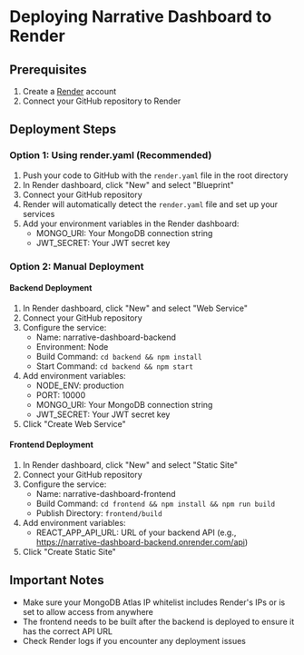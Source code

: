 # Deploying Narrative Dashboard to Render

## Prerequisites

1. Create a [Render](https://render.com) account
2. Connect your GitHub repository to Render

## Deployment Steps

### Option 1: Using render.yaml (Recommended)

1. Push your code to GitHub with the `render.yaml` file in the root directory
2. In Render dashboard, click "New" and select "Blueprint"
3. Connect your GitHub repository
4. Render will automatically detect the `render.yaml` file and set up your services
5. Add your environment variables in the Render dashboard:
   - MONGO_URI: Your MongoDB connection string
   - JWT_SECRET: Your JWT secret key

### Option 2: Manual Deployment

#### Backend Deployment

1. In Render dashboard, click "New" and select "Web Service"
2. Connect your GitHub repository
3. Configure the service:
   - Name: narrative-dashboard-backend
   - Environment: Node
   - Build Command: `cd backend && npm install`
   - Start Command: `cd backend && npm start`
4. Add environment variables:
   - NODE_ENV: production
   - PORT: 10000
   - MONGO_URI: Your MongoDB connection string
   - JWT_SECRET: Your JWT secret key
5. Click "Create Web Service"

#### Frontend Deployment

1. In Render dashboard, click "New" and select "Static Site"
2. Connect your GitHub repository
3. Configure the service:
   - Name: narrative-dashboard-frontend
   - Build Command: `cd frontend && npm install && npm run build`
   - Publish Directory: `frontend/build`
4. Add environment variables:
   - REACT_APP_API_URL: URL of your backend API (e.g., https://narrative-dashboard-backend.onrender.com/api)
5. Click "Create Static Site"

## Important Notes

- Make sure your MongoDB Atlas IP whitelist includes Render's IPs or is set to allow access from anywhere
- The frontend needs to be built after the backend is deployed to ensure it has the correct API URL
- Check Render logs if you encounter any deployment issues